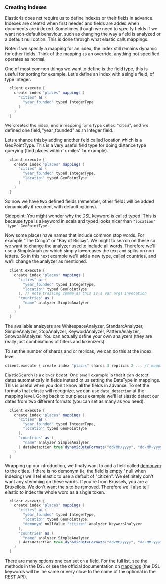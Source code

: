 ### Creating Indexes

Elastic4s does not require us to define indexes or their fields in advance. Indexes are created when first needed and fields are added when documents are indexed.
Sometimes though we need to specify fields if we want non-default behaviour, such as changing the way a field is analyzed or a default null option.
This is done through what elastic calls mappings.

Note: if we specify a mapping for an index, the index still remains dynamic for other fields. Think of the mapping as an override, anything not specified operates as normal.

One of most common things we want to define is the field type, this is useful for sorting for example.
Let's define an index with a single field, of type Integer.

```scala
  client.execute {
    create index "places" mappings (
      "cities" as (
        "year_founded" typed IntegerType
      )
    )
  }
```

We created the index, and a mapping for a type called "cities", and we defined one field, "year_founded" as an Integer field.

Lets enhance this by adding another field called location which is a GeoPointType. This is a very useful field type for doing distance type querying (find places within 'x miles' for example).

```scala
  client.execute {
    create index "places" mappings (
      "cities" as (
        "year_founded" typed IntegerType,
        "location" typed GeoPointType
      )
    )
  }
```

So now we have two defined fields (remember, other fields will be added dynamically if required, with default options).

Sidepoint: You might wonder why the DSL keyword is called typed. This is because type is a keyword in scala and typed looks nicer than ```"location" `type` GeoPointType.```

Now some places have names that include common stop words. For example "The Congo" or "Bay of Biscay".
We might to search on these so we want to change the analyzer used to include all words. Therefore we'll use a SimpleAnalyzer which simply lowercases the text and splits on non letters.
So in this next example we'll add a new type, called countries, and we'll change the analyzer as mentioned.

```scala
  client.execute {
    create index "places" mappings (
      "cities" as (
        "year_founded" typed IntegerType,
        "location" typed GeoPointType
      ), // note trailing comma as this is a var args invocation
      "countries" as (
        "name" analyzer SimpleAnalyzer
      )
    )
  }
```

The available analzyers are WhitespaceAnalyzer, StandardAnalyzer, SimpleAnalyzer, StopAnalyzer, KeywordAnalyzer, PatternAnalyzer, SnowballAnalyzer.
You can actually define your own analyzers (they are really just combinations of filters and tokenizers).

To set the number of shards and or replicas, we can do this at the index level.

```scala
client.execute { create index "places" shards 3 replicas 2 ... // mappings ... }
```

ElasticSearch is a clever beast. One small example is that it can detect dates automatically in fields instead of us
setting the DateType in mappings. This is useful when you don't know all the fields in advance.
To set the formats that elastic will recognize, we can use ```date_detection``` at the mapping level.
Going back to our places example we'll let elastic detect our dates from two different formats (you can set as many as you need).

```scala
  client.execute {
    create index "places" mappings (
      "cities" as (
        "year_founded" typed IntegerType,
        "location" typed GeoPointType
      ),
      "countries" as (
        "name" analyzer SimpleAnalyzer
      ) dateDetection true dynamicDateFormats("dd/MM/yyyy", "dd-MM-yyyy")
    )
  }
```

Wrapping up our introduction, we finally want to add a field called [demonym](http://en.wikipedia.org/wiki/Demonym) to the cities.
If there is no demonym (ie, the field is empty / null when indexing) we'll tell elastic to use a default of "citizen".
We definitely don't want any stemming on these words. If you're from Brussels, you are a Bruxellois. We don't want the s to be removed.
Therefore we'll also tell elastic to index the whole word as a single token.

```scala
  client.execute {
    create index "places" mappings (
      "cities" as (
        "year_founded" typed IntegerType,
        "location" typed GeoPointType,
        "demonym" nullValue "citizen" analyzer KeywordAnalyzer
      ),
      "countries" as (
        "name" analyzer SimpleAnalyzer
      ) dateDetection true dynamicDateFormats("dd/MM/yyyy", "dd-MM-yyyy")
    )
  }
```

There are many options one can set on a field. For the full list, see the methods in the DSL or see the official documentation on [mappings](http://www.elasticsearch.org/guide/reference/mapping) (the DSL keywords will be the same or very close to the name of the optional in the REST API).